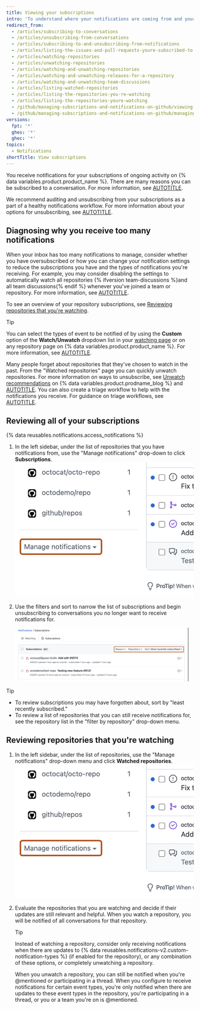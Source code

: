 ```yaml
---
title: Viewing your subscriptions
intro: 'To understand where your notifications are coming from and your notifications volume, we recommend reviewing your subscriptions and watched repositories regularly.'
redirect_from:
  - /articles/subscribing-to-conversations
  - /articles/unsubscribing-from-conversations
  - /articles/subscribing-to-and-unsubscribing-from-notifications
  - /articles/listing-the-issues-and-pull-requests-youre-subscribed-to
  - /articles/watching-repositories
  - /articles/unwatching-repositories
  - /articles/watching-and-unwatching-repositories
  - /articles/watching-and-unwatching-releases-for-a-repository
  - /articles/watching-and-unwatching-team-discussions
  - /articles/listing-watched-repositories
  - /articles/listing-the-repositories-you-re-watching
  - /articles/listing-the-repositories-youre-watching
  - /github/managing-subscriptions-and-notifications-on-github/viewing-your-subscriptions
  - /github/managing-subscriptions-and-notifications-on-github/managing-subscriptions-for-activity-on-github/viewing-your-subscriptions
versions:
  fpt: '*'
  ghes: '*'
  ghec: '*'
topics:
  - Notifications
shortTitle: View subscriptions
---
```

You receive notifications for your subscriptions of ongoing activity on {% data variables.product.product_name %}. There are many reasons you can be subscribed to a conversation. For more information, see [AUTOTITLE](/account-and-profile/managing-subscriptions-and-notifications-on-github/setting-up-notifications/about-notifications#notifications-and-subscriptions).

We recommend auditing and unsubscribing from your subscriptions as a part of a healthy notifications workflow. For more information about your options for unsubscribing, see [AUTOTITLE](/account-and-profile/managing-subscriptions-and-notifications-on-github/managing-subscriptions-for-activity-on-github/managing-your-subscriptions).

## Diagnosing why you receive too many notifications

When your inbox has too many notifications to manage, consider whether you have oversubscribed or how you can change your notification settings to reduce the subscriptions you have and the types of notifications you're receiving. For example, you may consider disabling the settings to automatically watch all repositories {% ifversion team-discussions %}and all team discussions{% endif %} whenever you've joined a team or repository. For more information, see [AUTOTITLE](/account-and-profile/managing-subscriptions-and-notifications-on-github/setting-up-notifications/configuring-notifications#automatic-watching).

To see an overview of your repository subscriptions, see [Reviewing repositories that you're watching](#reviewing-repositories-that-youre-watching).

> [!TIP]
> You can select the types of event to be notified of by using the **Custom** option of the **Watch/Unwatch** dropdown list in your [watching page](https://github.com/watching) or on any repository page on {% data variables.product.product_name %}. For more information, see [AUTOTITLE](/account-and-profile/managing-subscriptions-and-notifications-on-github/setting-up-notifications/configuring-notifications#configuring-your-watch-settings-for-an-individual-repository).

Many people forget about repositories that they've chosen to watch in the past. From the "Watched repositories" page you can quickly unwatch repositories. For more information on ways to unsubscribe, see [Unwatch recommendations](https://github.blog/changelog/2020-11-10-unwatch-recommendations/) on {% data variables.product.prodname_blog %} and [AUTOTITLE](/account-and-profile/managing-subscriptions-and-notifications-on-github/managing-subscriptions-for-activity-on-github/managing-your-subscriptions). You can also create a triage workflow to help with the notifications you receive. For guidance on triage workflows, see [AUTOTITLE](/account-and-profile/managing-subscriptions-and-notifications-on-github/viewing-and-triaging-notifications/customizing-a-workflow-for-triaging-your-notifications).

## Reviewing all of your subscriptions

{% data reusables.notifications.access_notifications %}
1. In the left sidebar, under the list of repositories that you have notifications from, use the "Manage notifications" drop-down to click **Subscriptions**.
   ![Screenshot of the "Notifications" page. A dropdown menu, titled "Manage notifications", is highlighted with an orange outline.](/assets/images/help/notifications-v2/manage-notifications-options.png)

1. Use the filters and sort to narrow the list of subscriptions and begin unsubscribing to conversations you no longer want to receive notifications for.

   ![Screenshot of the "Subscriptions" tab. Three dropdown menus, titled "Reason", "Repository", and "Sort", are highlighted with an orange outline.](/assets/images/help/notifications-v2/all-subscriptions.png)

> [!TIP]
> * To review subscriptions you may have forgotten about, sort by "least recently subscribed."
> * To review a list of repositories that you can still receive notifications for, see the repository list in the "filter by repository" drop-down menu.

## Reviewing repositories that you're watching

1. In the left sidebar, under the list of repositories, use the "Manage notifications" drop-down menu and click **Watched repositories**.
   ![Screenshot of the "Notifications" page. A dropdown menu, titled "Manage notifications", is highlighted with an orange outline.](/assets/images/help/notifications-v2/manage-notifications-options.png)
1. Evaluate the repositories that you are watching and decide if their updates are still relevant and helpful. When you watch a repository, you will be notified of all conversations for that repository.

   > [!TIP]
   > Instead of watching a repository, consider only receiving notifications when there are updates to {% data reusables.notifications-v2.custom-notification-types %} (if enabled for the repository), or any combination of these options, or completely unwatching a repository.
   >
   > When you unwatch a repository, you can still be notified when you're @mentioned or participating in a thread. When you configure to receive notifications for certain event types, you're only notified when there are updates to these event types in the repository, you're participating in a thread, or you or a team you're on is @mentioned.
